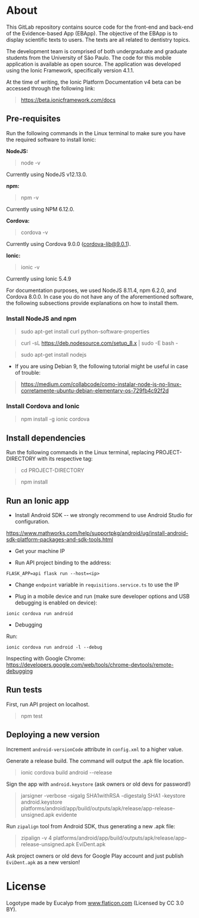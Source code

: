 # About

This GitLab repository contains source code for the front-end and back-end of the Evidence-based App (EBApp). The objective of the EBApp is to display scientific texts to users. The texts are all related to dentistry topics.

The development team is comprised of both undergraduate and graduate students from the University of São Paulo. The code for this mobile application is available as open source. The application was developed using the Ionic Framework, specifically version 4.1.1.

At the time of writing, the Ionic Platform Documentation v4 beta can be accessed through the following link:
> https://beta.ionicframework.com/docs

## Pre-requisites

Run the following commands in the Linux terminal to make sure you have the required software to install Ionic:

<b>NodeJS:</b>
> node -v

Currently using NodeJS v12.13.0.

<b>npm:</b>
> npm -v

Currently using NPM 6.12.0.

<b>Cordova:</b>
> cordova -v

Currently using Cordova 9.0.0 (cordova-lib@9.0.1).

<b>Ionic:</b>
> ionic -v

Currently using Ionic 5.4.9

For documentation purposes, we used NodeJS 8.11.4, npm 6.2.0, and Cordova 8.0.0. In case you do not have any of the aforementioned software, the following subsections provide explanations on how to install them.

### Install NodeJS and npm

> sudo apt-get install curl python-software-properties

> curl -sL https://deb.nodesource.com/setup_8.x | sudo -E bash -

> sudo apt-get install nodejs

* If you are using Debian 9, the following tutorial might be useful in case of trouble:
> https://medium.com/collabcode/como-instalar-node-js-no-linux-corretamente-ubuntu-debian-elementary-os-729fb4c92f2d

### Install Cordova and Ionic

> npm install -g ionic cordova

## Install dependencies

Run the following commands in the Linux terminal, replacing PROJECT-DIRECTORY with its respective tag:

> cd PROJECT-DIRECTORY

> npm install

## Run an Ionic app

* Install Android SDK -- we strongly recommend to use Android Studio for configuration.

https://www.mathworks.com/help/supportpkg/android/ug/install-android-sdk-platform-packages-and-sdk-tools.html

* Get your machine IP

* Run API project binding to the address:

```
FLASK_APP=api flask run --host=<ip>
```

* Change `endpoint` variable in `requisitions.service.ts` to use the IP

* Plug in a mobile device and run (make sure developer options and USB debugging
  is enabled on device):

```
ionic cordova run android
```

* Debugging

Run:

```
ionic cordova run android -l --debug
```

Inspecting with Google Chrome:
https://developers.google.com/web/tools/chrome-devtools/remote-debugging

## Run tests

First, run API project on localhost.

> npm test

## Deploying a new version

Increment `android-versionCode` attribute in `config.xml` to a higher value.

Generate a release build. The command will output the .apk file location.

> ionic cordova build android --release

Sign the app with `android.keystore` (ask owners or old devs for password!)

> jarsigner -verbose -sigalg SHA1withRSA -digestalg SHA1 -keystore android.keystore platforms/android/app/build/outputs/apk/release/app-release-unsigned.apk evidente

Run `zipalign` tool from Android SDK, thus generating a new .apk file:

> zipalign -v 4 platforms/android/app/build/outputs/apk/release/app-release-unsigned.apk EviDent.apk

Ask project owners or old devs for Google Play account and just publish `EviDent.apk` as a new version!


# License

Logotype made by Eucalyp from www.flaticon.com (Licensed by CC 3.0 BY).
